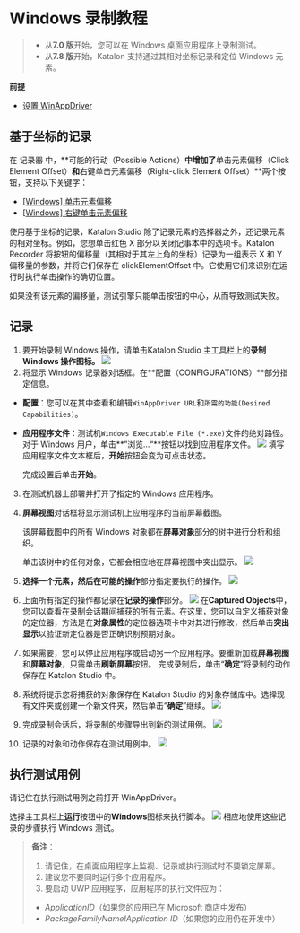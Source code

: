 # Windows 录制教程

> - 从**7.0 版**开始，您可以在 Windows 桌面应用程序上录制测试。
> - 从**7.8 版**开始，Katalon 支持通过其相对坐标记录和定位 Windows 元素。

**前提**

- [设置 WinAppDriver](https://docs.katalon.com/katalon-studio/docs/setup-winappdriver.html)

## 基于坐标的记录

在 记录器 中，**可能的行动（Possible Actions）**中增加了**单击元素偏移（Click Element Offset）**和**右键单击元素偏移（Right-click Element Offset）**两个按钮，支持以下关键字：

- [[Windows\] 单击元素偏移](https://docs.katalon.com/katalon-studio/docs/windows-kw-click-element-offset.html)
- [[Windows\] 右键单击元素偏移](https://docs.katalon.com/katalon-studio/docs/windows-kw-rightclick-element-offset.html)

使用基于坐标的记录，Katalon Studio 除了记录元素的选择器之外，还记录元素的相对坐标。例如，您想单击红色 X 部分以关闭记事本中的选项卡。Katalon Recorder 将按钮的偏移量（其相对于其左上角的坐标）记录为一组表示 X 和 Y 偏移量的参数，并将它们保存在 clickElementOffset 中。它使用它们来识别在运行时执行单击操作的确切位置。

如果没有该元素的偏移量，测试引擎只能单击按钮的中心，从而导致测试失败。

## 记录

1. 要开始录制 Windows 操作，请单击Katalon Studio 主工具栏上的**录制 Windows 操作图标。**
![](../img/zs/img-026-01.png)
2. 将显示 Windows 记录器对话框。在**配置（CONFIGURATIONS）**部分指定信息。

- **配置**：您可以在其中查看和编辑`WinAppDriver URL`和`所需的功能(Desired Capabilities)`。

- **应用程序文件**：测试机`Windows Executable File (*.exe)`文件的绝对路径。对于 Windows 用户，单击**”浏览...“**按钮以找到应用程序文件。
![](../img/zs/img-026-02.png)
  填写应用程序文件文本框后，**开始**按钮会变为可点击状态。

  完成设置后单击**开始**。

3. 在测试机器上部署并打开了指定的 Windows 应用程序。

4. **屏幕视图**对话框将显示测试机上应用程序的当前屏幕截图。

   该屏幕截图中的所有 Windows 对象都在**屏幕对象**部分的树中进行分析和组织。

   单击该树中的任何对象，它都会相应地在屏幕视图中突出显示。
![](../img/zs/img-026-03.png)
5. **选择一个元素，然后在可能的操作**部分指定要执行的操作。
![](../img/zs/img-026-04.png)
6. 上面所有指定的操作都记录在**记录的操作**部分。
![](../img/zs/img-026-05.png)
   在**Captured Objects**中，您可以查看在录制会话期间捕获的所有元素。在这里，您可以自定义捕获对象的定位器，方法是在**对象属性**的定位器选项卡中对其进行修改，然后单击**突出显示**以验证新定位器是否正确识别预期对象。

7. 如果需要，您可以停止应用程序或启动另一个应用程序。要重新加载**屏幕视图**和**屏幕对象**，只需单击**刷新屏幕**按钮。
   完成录制后，单击“**确定**”将录制的动作保存在 Katalon Studio 中。

8. 系统将提示您将捕获的对象保存在 Katalon Studio 的对象存储库中。选择现有文件夹或创建一个新文件夹，然后单击“**确定**”继续。
![](../img/zs/img-026-06.png)
9. 完成录制会话后，将录制的步骤导出到新的测试用例。
![](../img/zs/img-026-07.png)
10. 记录的对象和动作保存在测试用例中。
![](../img/zs/img-026-08.png)
## 执行测试用例

请记住在执行测试用例之前打开 WinAppDriver。

选择主工具栏上**运行**按钮中的**Windows**图标来执行脚本。
![](../img/zs/img-026-09.png)
相应地使用这些记录的步骤执行 Windows 测试。

> **备注**：
>
> 1. 请记住，在桌面应用程序上监视、记录或执行测试时不要锁定屏幕。
> 2. 建议您不要同时运行多个应用程序。
> 3. 要启动 UWP 应用程序，应用程序的执行文件应为：
>
> - *ApplicationID*（如果您的应用已在 Microsoft 商店中发布）
> - *PackageFamilyName!Application ID*（如果您的应用仍在开发中）

